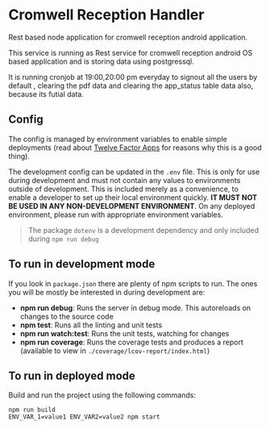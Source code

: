 # Cromwell Reception Handler

Rest based node application for cromwell reception  android application.

This service is running as Rest service for cromwell reception android OS based application and is storing data using
postgressql.

It is running cronjob at 19:00,20:00 pm everyday to signout all the users by default , clearing the pdf data and clearing
the app_status table data also, because its futial data.

## Config

The config is managed by environment variables to enable simple deployments (read about
[Twelve Factor Apps](http://12factor.net) for reasons why this is a good thing).

The development config can be updated in the `.env` file. This is only for use during development and must not contain
any values to environments outside of development. This is included merely as a convenience, to enable a developer to
set up their local environment quickly. **IT MUST NOT BE USED IN ANY NON-DEVELOPMENT ENVIRONMENT**. On any deployed
environment, please run with appropriate environment variables.

> The package `dotenv` is a development dependency and only included during `npm run debug`

## To run in development mode

If you look in `package.json` there are plenty of npm scripts to run.  The ones you will be mostly be interested in
during development are:

 - **npm run debug**: Runs the server in debug mode. This autoreloads on changes to the source code
 - **npm test**: Runs all the linting and unit tests
 - **npm run watch:test**: Runs the unit tests, watching for changes
 - **npm run coverage**: Runs the coverage tests and produces a report (available to view in
    `./coverage/lcov-report/index.html`)

## To run in deployed mode

Build and run the project using the following commands:

    npm run build
    ENV_VAR_1=value1 ENV_VAR2=value2 npm start
